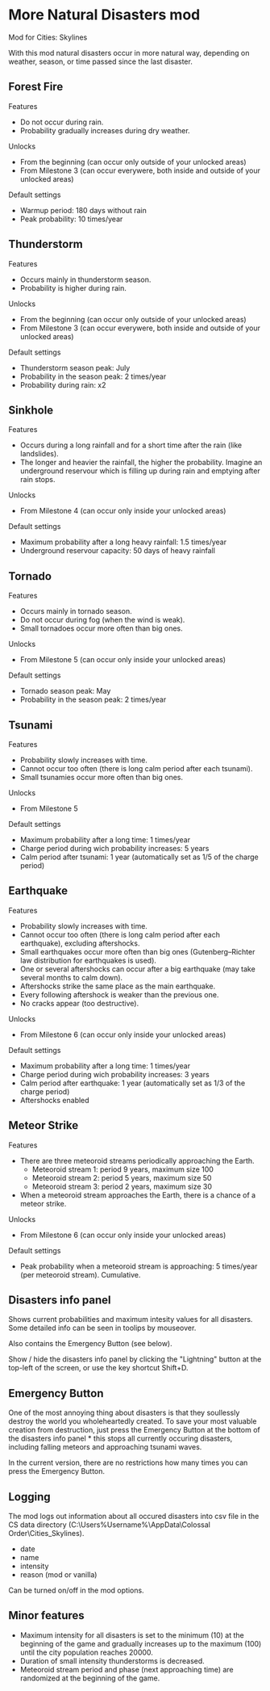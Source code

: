 # More Natural Disasters mod

Mod for Cities: Skylines

With this mod natural disasters occur in more natural way, depending on weather, season, or time passed since the last disaster.


## Forest Fire

Features
* Do not occur during rain.
* Probability gradually increases during dry weather.

Unlocks
* From the beginning (can occur only outside of your unlocked areas)
* From Milestone 3 (can occur everywere, both inside and outside of your unlocked areas)

Default settings
* Warmup period: 180 days without rain
* Peak probability: 10 times/year


## Thunderstorm

Features
* Occurs mainly in thunderstorm season.
* Probability is higher during rain.

Unlocks
* From the beginning (can occur only outside of your unlocked areas)
* From Milestone 3 (can occur everywere, both inside and outside of your unlocked areas)

Default settings
* Thunderstorm season peak: July
* Probability in the season peak: 2 times/year
* Probability during rain: x2


## Sinkhole

Features
* Occurs during a long rainfall and for a short time after the rain (like landslides).
* The longer and heavier the rainfall, the higher the probability. Imagine an underground reservour which is filling up during rain and emptying after rain stops.

Unlocks
* From Milestone 4 (can occur only inside your unlocked areas)

Default settings
* Maximum probability after a long heavy rainfall: 1.5 times/year
* Underground reservour capacity: 50 days of heavy rainfall


## Tornado

Features
* Occurs mainly in tornado season.
* Do not occur during fog (when the wind is weak).
* Small tornadoes occur more often than big ones.

Unlocks
* From Milestone 5 (can occur only inside your unlocked areas)

Default settings
* Tornado season peak: May
* Probability in the season peak: 2 times/year


## Tsunami

Features
* Probability slowly increases with time.
* Cannot occur too often (there is long calm period after each tsunami).
* Small tsunamies occur more often than big ones.

Unlocks
* From Milestone 5

Default settings
* Maximum probability after a long time: 1 times/year
* Charge period during wich probability increases: 5 years
* Calm period after tsunami: 1 year (automatically set as 1/5 of the charge period)


## Earthquake

Features
* Probability slowly increases with time.
* Cannot occur too often (there is long calm period after each earthquake), excluding aftershocks.
* Small earthquakes occur more often than big ones (Gutenberg–Richter law distribution for earthquakes is used).
* One or several aftershocks can occur after a big earthquake (may take several months to calm down).
* Aftershocks strike the same place as the main earthquake.
* Every following aftershock is weaker than the previous one.
* No cracks appear (too destructive).

Unlocks
* From Milestone 6 (can occur only inside your unlocked areas)

Default settings
* Maximum probability after a long time: 1 times/year
* Charge period during wich probability increases: 3 years
* Calm period after earthquake: 1 year (automatically set as 1/3 of the charge period)
* Aftershocks enabled


## Meteor Strike

Features
* There are three meteoroid streams periodically approaching the Earth.
  * Meteoroid stream 1: period 9 years, maximum size 100
  * Meteoroid stream 2: period 5 years, maximum size 50
  * Meteoroid stream 3: period 2 years, maximum size 30
* When a meteoroid stream approaches the Earth, there is a chance of a meteor strike.

Unlocks
* From Milestone 6 (can occur only inside your unlocked areas)

Default settings
* Peak probability when a meteoroid stream is approaching: 5 times/year (per meteoroid stream). Cumulative.


## Disasters info panel

Shows current probabilities and maximum intesity values for all disasters. Some detailed info can be seen in toolips by mouseover.

Also contains the Emergency Button (see below).

Show / hide the disasters info panel by clicking the "Lightning" button at the top-left of the screen, or use the key shortcut Shift+D.


## Emergency Button

One of the most annoying thing about disasters is that they soullessly destroy the world you wholeheartedly created. To save your most valuable creation from destruction, just press the Emergency Button at the bottom of the disasters info panel * this stops all currently occuring disasters, including falling meteors and approaching tsunami waves.

In the current version, there are no restrictions how many times you can press the Emergency Button.


## Logging

The mod logs out information about all occured disasters into csv file in the CS data directory (C:\Users\%Username%\AppData\Colossal Order\Cities_Skylines).
* date
* name
* intensity
* reason (mod or vanilla)

Can be turned on/off in the mod options.


## Minor features
* Maximum intensity for all disasters is set to the minimum (10) at the beginning of the game and gradually increases up to the maximum (100) until the city population reaches 20000.
* Duration of small intensity thunderstorms is decreased.
* Meteoroid stream period and phase (next approaching time) are randomized at the beginning of the game.
